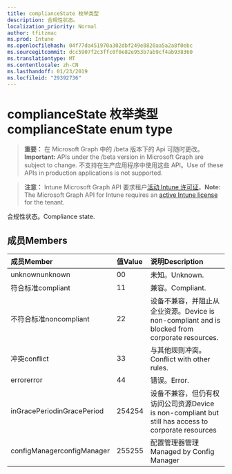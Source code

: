 ```yaml
---
title: complianceState 枚举类型
description: 合规性状态。
localization_priority: Normal
author: tfitzmac
ms.prod: Intune
ms.openlocfilehash: 04f77da451970a302dbf249e8820aa5a2a8f0ebc
ms.sourcegitcommit: dcc5907f2c3ffc0f0e82e953b7ab9cf4ab938360
ms.translationtype: MT
ms.contentlocale: zh-CN
ms.lasthandoff: 01/23/2019
ms.locfileid: "29392736"
---
```

# <a name="compliancestate-enum-type"></a><span data-ttu-id="498a1-103">complianceState 枚举类型</span><span class="sxs-lookup"><span data-stu-id="498a1-103">complianceState enum type</span></span>

> <span data-ttu-id="498a1-104">**重要：** 在 Microsoft Graph 中的 /beta 版本下的 Api 可随时更改。</span><span class="sxs-lookup"><span data-stu-id="498a1-104">**Important:** APIs under the /beta version in Microsoft Graph are subject to change.</span></span> <span data-ttu-id="498a1-105">不支持在生产应用程序中使用这些 API。</span><span class="sxs-lookup"><span data-stu-id="498a1-105">Use of these APIs in production applications is not supported.</span></span>

> <span data-ttu-id="498a1-106">**注意：** Intune Microsoft Graph API 要求租户[活动 Intune 许可证](https://go.microsoft.com/fwlink/?linkid=839381)。</span><span class="sxs-lookup"><span data-stu-id="498a1-106">**Note:** The Microsoft Graph API for Intune requires an [active Intune license](https://go.microsoft.com/fwlink/?linkid=839381) for the tenant.</span></span>

<span data-ttu-id="498a1-107">合规性状态。</span><span class="sxs-lookup"><span data-stu-id="498a1-107">Compliance state.</span></span>

## <a name="members"></a><span data-ttu-id="498a1-108">成员</span><span class="sxs-lookup"><span data-stu-id="498a1-108">Members</span></span>
|<span data-ttu-id="498a1-109">成员</span><span class="sxs-lookup"><span data-stu-id="498a1-109">Member</span></span>|<span data-ttu-id="498a1-110">值</span><span class="sxs-lookup"><span data-stu-id="498a1-110">Value</span></span>|<span data-ttu-id="498a1-111">说明</span><span class="sxs-lookup"><span data-stu-id="498a1-111">Description</span></span>|
|:---|:---|:---|
|<span data-ttu-id="498a1-112">unknown</span><span class="sxs-lookup"><span data-stu-id="498a1-112">unknown</span></span>|<span data-ttu-id="498a1-113">0</span><span class="sxs-lookup"><span data-stu-id="498a1-113">0</span></span>|<span data-ttu-id="498a1-114">未知。</span><span class="sxs-lookup"><span data-stu-id="498a1-114">Unknown.</span></span>|
|<span data-ttu-id="498a1-115">符合标准</span><span class="sxs-lookup"><span data-stu-id="498a1-115">compliant</span></span>|<span data-ttu-id="498a1-116">1</span><span class="sxs-lookup"><span data-stu-id="498a1-116">1</span></span>|<span data-ttu-id="498a1-117">兼容。</span><span class="sxs-lookup"><span data-stu-id="498a1-117">Compliant.</span></span>|
|<span data-ttu-id="498a1-118">不符合标准</span><span class="sxs-lookup"><span data-stu-id="498a1-118">noncompliant</span></span>|<span data-ttu-id="498a1-119">2</span><span class="sxs-lookup"><span data-stu-id="498a1-119">2</span></span>|<span data-ttu-id="498a1-120">设备不兼容，并阻止从企业资源。</span><span class="sxs-lookup"><span data-stu-id="498a1-120">Device is non-compliant and is blocked from corporate resources.</span></span>|
|<span data-ttu-id="498a1-121">冲突</span><span class="sxs-lookup"><span data-stu-id="498a1-121">conflict</span></span>|<span data-ttu-id="498a1-122">3</span><span class="sxs-lookup"><span data-stu-id="498a1-122">3</span></span>|<span data-ttu-id="498a1-123">与其他规则冲突。</span><span class="sxs-lookup"><span data-stu-id="498a1-123">Conflict with other rules.</span></span>|
|<span data-ttu-id="498a1-124">error</span><span class="sxs-lookup"><span data-stu-id="498a1-124">error</span></span>|<span data-ttu-id="498a1-125">4</span><span class="sxs-lookup"><span data-stu-id="498a1-125">4</span></span>|<span data-ttu-id="498a1-126">错误。</span><span class="sxs-lookup"><span data-stu-id="498a1-126">Error.</span></span>|
|<span data-ttu-id="498a1-127">inGracePeriod</span><span class="sxs-lookup"><span data-stu-id="498a1-127">inGracePeriod</span></span>|<span data-ttu-id="498a1-128">254</span><span class="sxs-lookup"><span data-stu-id="498a1-128">254</span></span>|<span data-ttu-id="498a1-129">设备不兼容，但仍有权访问公司资源</span><span class="sxs-lookup"><span data-stu-id="498a1-129">Device is non-compliant but still has access to corporate resources</span></span>|
|<span data-ttu-id="498a1-130">configManager</span><span class="sxs-lookup"><span data-stu-id="498a1-130">configManager</span></span>|<span data-ttu-id="498a1-131">255</span><span class="sxs-lookup"><span data-stu-id="498a1-131">255</span></span>|<span data-ttu-id="498a1-132">配置管理器管理</span><span class="sxs-lookup"><span data-stu-id="498a1-132">Managed by Config Manager</span></span>|




